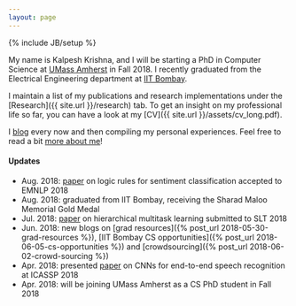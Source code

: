 ```yaml
---
layout: page
---
```

{% include JB/setup %}

My name is Kalpesh Krishna, and I will be starting a PhD in Computer Science at [UMass Amherst](http://cs.umass.edu/) in Fall 2018. I recently graduated from the Electrical Engineering department at [IIT Bombay](http://iitb.ac.in).

I maintain a list of my publications and research implementations under the [Research]({{ site.url }}/research) tab. To get an insight on my professional life so far, you can have a look at my [CV]({{ site.url }}/assets/cv_long.pdf).

I [blog](http://martiansideofthemoon.github.io/archive.html) every now and then compiling my personal experiences. Feel free to read a bit [more about me](http://martiansideofthemoon.github.io/about/)!

#### Updates

* Aug. 2018: [paper](https://arxiv.org/abs/1808.07733) on logic rules for sentiment classification accepted to EMNLP 2018
* Aug. 2018: graduated from IIT Bombay, receiving the Sharad Maloo Memorial Gold Medal
* Jul. 2018: [paper](https://arxiv.org/abs/1807.06234) on hierarchical multitask learning submitted to SLT 2018
* Jun. 2018: new blogs on [grad resources]({% post_url 2018-05-30-grad-resources %}), [IIT Bombay CS opportunities]({% post_url 2018-06-05-cs-opportunities %}) and [crowdsourcing]({% post_url 2018-06-02-crowd-sourcing %})
* Apr. 2018: presented [paper](https://arxiv.org/abs/1710.10398) on CNNs for end-to-end speech recognition at ICASSP 2018
* Apr. 2018: will be joining UMass Amherst as a CS PhD student in Fall 2018